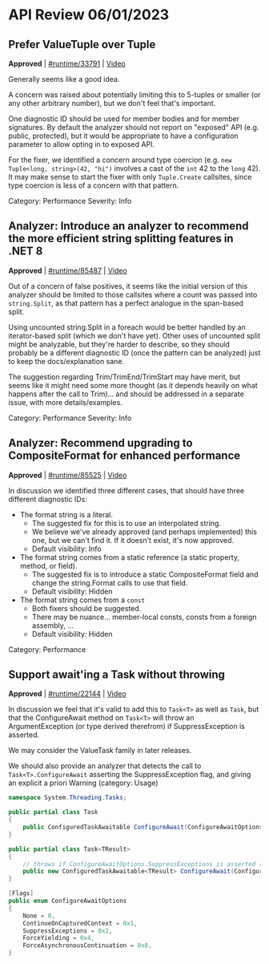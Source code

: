 # API Review 06/01/2023

## Prefer ValueTuple over Tuple

**Approved** | [#runtime/33791](https://github.com/dotnet/runtime/issues/33791#issuecomment-1572486116) | [Video](https://www.youtube.com/watch?v=cAbUh4CD0Qg&t=0h0m0s)

Generally seems like a good idea.

A concern was raised about potentially limiting this to 5-tuples or smaller (or any other arbitrary number), but we don't feel that's important.

One diagnostic ID should be used for member bodies and for member signatures.  By default the analyzer should not report on "exposed" API (e.g. public, protected), but it would be appropriate to have a configuration parameter to allow opting in to exposed API.

For the fixer, we identified a concern around type coercion (e.g. `new Tuple<long, string>(42, "hi")` involves a cast of the `int` 42 to the `long` 42).  It may make sense to start the fixer with only `Tuple.Create` callsites, since type coercion is less of a concern with that pattern.

Category: Performance
Severity: Info
## Analyzer: Introduce an analyzer to recommend the more efficient string splitting features in .NET 8

**Approved** | [#runtime/85487](https://github.com/dotnet/runtime/issues/85487#issuecomment-1572516140) | [Video](https://www.youtube.com/watch?v=cAbUh4CD0Qg&t=0h17m22s)

Out of a concern of false positives, it seems like the initial version of this analyzer should be limited to those callsites where a count was passed into `string.Split`, as that pattern has a perfect analogue in the span-based split.

Using uncounted string.Split in a foreach would be better handled by an iterator-based split (which we don't have yet).  Other uses of uncounted split might be analyzable, but they're harder to describe, so they should probably be a different diagnostic ID (once the pattern can be analyzed) just to keep the docs/explanation sane.

The suggestion regarding Trim/TrimEnd/TrimStart may have merit, but seems like it might need some more thought (as it depends heavily on what happens after the call to Trim)... and should be addressed in a separate issue, with more details/examples.

Category: Performance
Severity: Info
## Analyzer: Recommend upgrading to CompositeFormat for enhanced performance

**Approved** | [#runtime/85525](https://github.com/dotnet/runtime/issues/85525#issuecomment-1572548360) | [Video](https://www.youtube.com/watch?v=cAbUh4CD0Qg&t=0h35m3s)

In discussion we identified three different cases, that should have three different diagnostic IDs:

* The format string is a literal.
  * The suggested fix for this is to use an interpolated string.
  * We believe we've already approved (and perhaps implemented) this one, but we can't find it.  If it doesn't exist, it's now approved.
  * Default visibility: Info
* The format string comes from a static reference (a static property, method, or field).
  * The suggested fix is to introduce a static CompositeFormat field and change the string.Format calls to use that field.
  * Default visibility: Hidden
* The format string comes from a `const`
  * Both fixers should be suggested.
  * There may be nuance... member-local consts, consts from a foreign assembly, ...
  * Default visibility: Hidden

Category: Performance
## Support await'ing a Task without throwing

**Approved** | [#runtime/22144](https://github.com/dotnet/runtime/issues/22144#issuecomment-1572617119) | [Video](https://www.youtube.com/watch?v=cAbUh4CD0Qg&t=0h59m53s)

In discussion we feel that it's valid to add this to `Task<T>` as well as `Task`, but that the ConfigureAwait method on `Task<T>` will throw an ArgumentException (or type derived therefrom) if SuppressException is asserted.

We may consider the ValueTask family in later releases.

We should also provide an analyzer that detects the call to `Task<T>.ConfigureAwait` asserting the SuppressException flag, and giving an explicit a priori Warning (category: Usage)

```C#
namespace System.Threading.Tasks;

public partial class Task
{
    public ConfiguredTaskAwaitable ConfigureAwait(ConfigureAwaitOptions options);
}

public partial class Task<TResult>
{
    // throws if ConfigureAwaitOptions.SuppressExceptions is asserted (or any unknown value, of course)
    public new ConfiguredTaskAwaitable<TResult> ConfigureAwait(ConfigureAwaitOptions options);
}

[Flags]
public enum ConfigureAwaitOptions
{
    None = 0,
    ContinueOnCapturedContext = 0x1,
    SuppressExceptions = 0x2,
    ForceYielding = 0x4,
    ForceAsynchronousContinuation = 0x8,
}
```
